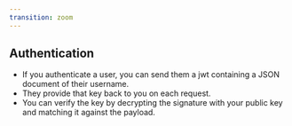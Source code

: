 ```yaml
---
transition: zoom
---
```


## Authentication

- If you authenticate a user, you can send them a jwt containing a JSON document of their username.
- They provide that key back to you on each request.
- You can verify the key by decrypting the signature with your public key and matching it against the payload.